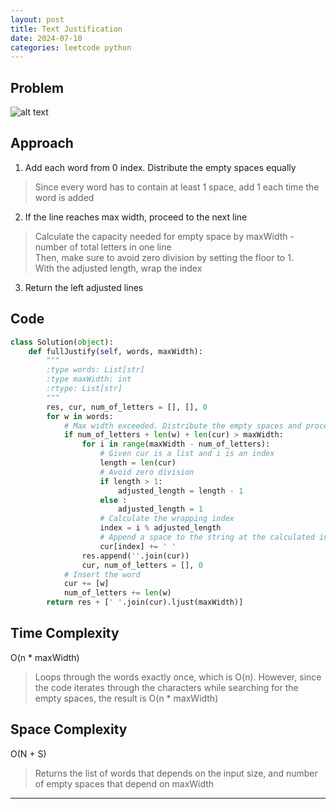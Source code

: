 ```yaml
---
layout: post
title: Text Justification
date: 2024-07-10
categories: leetcode python
---
```


## Problem
![alt text](/blog/public/img/TextJustification.png)

## Approach
1. Add each word from 0 index. Distribute the empty spaces equally
> Since every word has to contain at least 1 space, add 1 each time the word is added

2. If the line reaches max width, proceed to the next line
> Calculate the capacity needed for empty space by maxWidth - number of total letters in one line  
Then, make sure to avoid zero division by setting the floor to 1.  
With the adjusted length, wrap the index

3. Return the left adjusted lines 

## Code
```python
class Solution(object):
    def fullJustify(self, words, maxWidth):
        """
        :type words: List[str]
        :type maxWidth: int
        :rtype: List[str]
        """
        res, cur, num_of_letters = [], [], 0
        for w in words:
            # Max width exceeded. Distribute the empty spaces and proceed to the next line
            if num_of_letters + len(w) + len(cur) > maxWidth:
                for i in range(maxWidth - num_of_letters):
                    # Given cur is a list and i is an index
                    length = len(cur)
                    # Avoid zero division
                    if length > 1:
                        adjusted_length = length - 1
                    else :
                        adjusted_length = 1
                    # Calculate the wrapping index
                    index = i % adjusted_length  
                    # Append a space to the string at the calculated index
                    cur[index] += ' '  
                res.append(''.join(cur))
                cur, num_of_letters = [], 0
            # Insert the word
            cur += [w]
            num_of_letters += len(w)
        return res + [' '.join(cur).ljust(maxWidth)]
```
## Time Complexity
O(n * maxWidth)
> Loops through the words exactly once, which is O(n). However, since the code iterates through the characters while searching for the empty spaces, the result is O(n * maxWidth)

## Space Complexity
O(N + S)
> Returns the list of words that depends on the input size, and number of empty spaces that depend on maxWidth

---